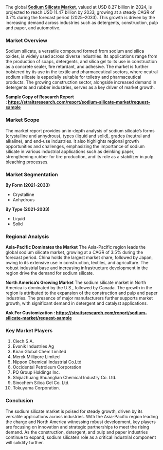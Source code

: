 <p data-pm-slice="1 1 []">The global <strong><a href="https://straitsresearch.com/report/sodium-silicate-market">Sodium Silicate Market</a></strong>, valued at USD 8.27 billion in 2024, is projected to reach USD 11.47 billion by 2033, growing at a steady CAGR of 3.7% during the forecast period (2025&ndash;2033). This growth is driven by the increasing demand across industries such as detergents, construction, pulp and paper, and automotive.</p>
<h3><strong>Market Overview</strong></h3>
<p>Sodium silicate, a versatile compound formed from sodium and silica oxides, is widely used across diverse industries. Its applications range from the production of soaps, detergents, and silica gel to its use in construction as a concrete sealer, fire retardant, and adhesive. The market is further bolstered by its use in the textile and pharmaceutical sectors, where neutral sodium silicate is especially suitable for toiletry and pharmaceutical products. The growing construction sector, alongside increased demand in detergents and rubber industries, serves as a key driver of market growth.</p>
<p><strong>Sample Copy of Research Report :&nbsp;<a href="https://straitsresearch.com/report/sodium-silicate-market/request-sample">https://straitsresearch.com/report/sodium-silicate-market/request-sample</a>&nbsp;</strong></p>
<h3><strong>Market Scope</strong></h3>
<p>The market report provides an in-depth analysis of sodium silicate&rsquo;s forms (crystalline and anhydrous), types (liquid and solid), grades (neutral and alkaline), and end-use industries. It also highlights regional growth opportunities and challenges, emphasizing the importance of sodium silicate in various industrial applications such as deinking paper, strengthening rubber for tire production, and its role as a stabilizer in pulp bleaching processes.</p>
<h3><strong>Market Segmentation</strong></h3>
<p><strong>By Form (2021-2033)</strong></p>
<ul>
<li>Crystalline</li>
<li>Anhydrous</li>
</ul>
<p><strong>By Type (2021-2033)</strong></p>
<ul>
<li>Liquid</li>
<li>Solid</li>
</ul>
<h3><strong>Regional Analysis</strong></h3>
<p><strong>Asia-Pacific Dominates the Market</strong> The Asia-Pacific region leads the global sodium silicate market, growing at a CAGR of 3.5% during the forecast period. China holds the largest market share, followed by Japan, owing to its extensive use in construction, textiles, and agriculture. The robust industrial base and increasing infrastructure development in the region drive the demand for sodium silicate.</p>
<p><strong>North America&rsquo;s Growing Market</strong> The sodium silicate market in North America is dominated by the U.S., followed by Canada. The growth in the region is attributed to the expansion of the construction and pulp and paper industries. The presence of major manufacturers further supports market growth, with significant demand in detergent and catalyst applications.</p>
<p><strong>Ask For Customization :&nbsp;<a href="https://straitsresearch.com/report/sodium-silicate-market/request-sample">https://straitsresearch.com/report/sodium-silicate-market/request-sample</a>&nbsp;</strong></p>
<h3><strong>Key Market Players</strong></h3>
<ol>
<li>Ciech S.A.</li>
<li>Evonik Industries Ag</li>
<li>Kiran Global Chem Limited</li>
<li>Merck Millipore Limited</li>
<li>Nippon Chemical Industrial Co.Ltd</li>
<li>Occidental Petroleum Corporation</li>
<li>PQ Group Holdings Inc.</li>
<li>Shijiazhuang Shuanglian Chemical Industry Co. Ltd.</li>
<li>Sinochem Silica Gel Co. Ltd.</li>
<li>Tokuyama Corporation.</li>
</ol>
<h3><strong>Conclusion</strong></h3>
<p>The sodium silicate market is poised for steady growth, driven by its versatile applications across industries. With the Asia-Pacific region leading the charge and North America witnessing robust development, key players are focusing on innovation and strategic partnerships to meet the rising demand. As the construction, detergent, and pulp and paper industries continue to expand, sodium silicate&rsquo;s role as a critical industrial component will solidify further.</p>
